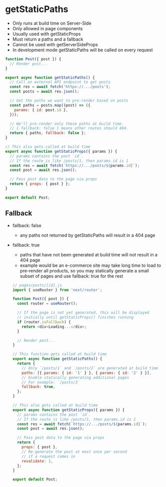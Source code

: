 # getStaticPaths

- Only runs at build time on Server-Side
- Only allowed in page components
- Usually used with getStaticProps
- Must return a paths and a fallback
- Cannot be used with getServerSideProps
- In development mode getStaticPaths will be called on every request

```js
function Post({ post }) {
  // Render post...
}

export async function getStaticPaths() {
  // Call an external API endpoint to get posts
  const res = await fetch('https://.../posts');
  const posts = await res.json();

  // Get the paths we want to pre-render based on posts
  const paths = posts.map((post) => ({
    params: { id: post.id },
  }));

  // We'll pre-render only these paths at build time.
  // { fallback: false } means other routes should 404.
  return { paths, fallback: false };
}

// This also gets called at build time
export async function getStaticProps({ params }) {
  // params contains the post `id`.
  // If the route is like /posts/1, then params.id is 1
  const res = await fetch(`https://.../posts/${params.id}`);
  const post = await res.json();

  // Pass post data to the page via props
  return { props: { post } };
}

export default Post;
```

## Fallback

- fallback: false
  - any paths not returned by getStaticPaths will result in a 404 page
- fallback: true

  - paths that have not been generated at build time will not result in a 404 page
  - example would be an e-commerce site may take long time to load to pre-render all products, so you may statically generate a small subset of pages and use fallback: true for the rest

  ```js
  // pages/posts/[id].js
  import { useRouter } from 'next/router';

  function Post({ post }) {
    const router = useRouter();

    // If the page is not yet generated, this will be displayed
    // initially until getStaticProps() finishes running
    if (router.isFallback) {
      return <div>Loading...</div>;
    }

    // Render post...
  }

  // This function gets called at build time
  export async function getStaticPaths() {
    return {
      // Only `/posts/1` and `/posts/2` are generated at build time
      paths: [{ params: { id: '1' } }, { params: { id: '2' } }],
      // Enable statically generating additional pages
      // For example: `/posts/3`
      fallback: true,
    };
  }

  // This also gets called at build time
  export async function getStaticProps({ params }) {
    // params contains the post `id`.
    // If the route is like /posts/1, then params.id is 1
    const res = await fetch(`https://.../posts/${params.id}`);
    const post = await res.json();

    // Pass post data to the page via props
    return {
      props: { post },
      // Re-generate the post at most once per second
      // if a request comes in
      revalidate: 1,
    };
  }

  export default Post;
  ```
